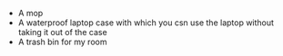 * A mop
* A waterproof laptop case with which you csn use the laptop without taking it out of the case
* A trash bin for my room